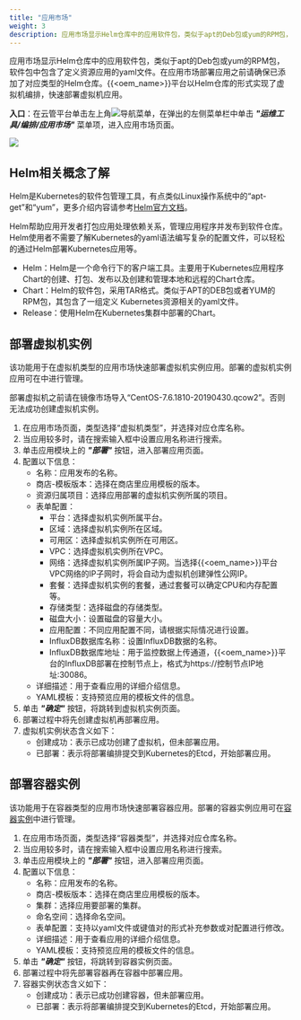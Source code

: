 ```yaml
---
title: "应用市场"
weight: 3
description: 应用市场显示Helm仓库中的应用软件包，类似于apt的Deb包或yum的RPM包，软件包中包含了定义资源应用的yaml文件。
---
```


应用市场显示Helm仓库中的应用软件包，类似于apt的Deb包或yum的RPM包，软件包中包含了定义资源应用的yaml文件。在应用市场部署应用之前请确保已添加了对应类型的Helm仓库。{{<oem_name>}}平台以Helm仓库的形式实现了虚拟机编排，快速部署虚拟机应用。


**入口**：在云管平台单击左上角![](../../../images/intro/nav.png)导航菜单，在弹出的左侧菜单栏中单击 **_"运维工具/编排/应用市场"_** 菜单项，进入应用市场页面。

![](../../../images/ops/k8s-chart1.png)

## Helm相关概念了解

Helm是Kubernetes的软件包管理工具，有点类似Linux操作系统中的“apt-get”和“yum”，更多介绍内容请参考[Helm官方文档](https://helm.sh/)。

Helm帮助应用开发者打包应用处理依赖关系，管理应用程序并发布到软件仓库。Helm使用者不需要了解Kubernetes的yaml语法编写复杂的配置文件，可以轻松的通过Helm部署Kubernetes应用等。

- Helm：Helm是一个命令行下的客户端工具。主要用于Kubernetes应用程序Chart的创建、打包、发布以及创建和管理本地和远程的Chart仓库。
- Chart：Helm的软件包，采用TAR格式。类似于APT的DEB包或者YUM的RPM包，其包含了一组定义 Kubernetes资源相关的yaml文件。
- Release：使用Helm在Kubernetes集群中部署的Chart。

## 部署虚拟机实例

该功能用于在虚拟机类型的应用市场快速部署虚拟机实例应用。部署的虚拟机实例应用可在[](../vm-release)中进行管理。

部署虚拟机之前请在镜像市场导入“CentOS-7.6.1810-20190430.qcow2”。否则无法成功创建虚拟机实例。

1. 在应用市场页面，类型选择“虚拟机类型”，并选择对应仓库名称。
2. 当应用较多时，请在搜索输入框中设置应用名称进行搜索。
3. 单击应用模块上的 **_"部署"_** 按钮，进入部署应用页面。
4. 配置以下信息：
   - 名称：应用发布的名称。
   - 商店-模板版本：选择在商店里应用模板的版本。
   - 资源归属项目：选择应用部署的虚拟机实例所属的项目。
   - 表单配置：
      - 平台：选择虚拟机实例所属平台。
      - 区域：选择虚拟机实例所在区域。
      - 可用区：选择虚拟机实例所在可用区。
      - VPC：选择虚拟机实例所在VPC。
      - 网络：选择虚拟机实例所属IP子网。当选择{{<oem_name>}}平台VPC网络的IP子网时，将会自动为虚拟机创建弹性公网IP。
      - 套餐：选择虚拟机实例的套餐，通过套餐可以确定CPU和内存配置等。
      - 存储类型：选择磁盘的存储类型。
      - 磁盘大小：设置磁盘的容量大小。
      - 应用配置：不同应用配置不同，请根据实际情况进行设置。
      - InfluxDB数据库名称：设置InfluxDB数据的名称。
      - InfluxDB数据库地址：用于监控数据上传通道，{{<oem_name>}}平台的InfluxDB部署在控制节点上，格式为https://控制节点IP地址:30086。
   - 详细描述：用于查看应用的详细介绍信息。
   - YAML模板：支持预览应用的模板文件的信息。
5. 单击 **_"确定"_** 按钮，将跳转到虚拟机实例页面。
6. 部署过程中将先创建虚拟机再部署应用。
7. 虚拟机实例状态含义如下：
   - 创建成功：表示已成功创建了虚拟机，但未部署应用。
   - 已部署：表示将部署编排提交到Kubernetes的Etcd，开始部署应用。

## 部署容器实例

该功能用于在容器类型的应用市场快速部署容器应用。部署的容器实例应用可在[容器实例](../k8s-release)中进行管理。

1. 在应用市场页面，类型选择“容器类型”，并选择对应仓库名称。
2. 当应用较多时，请在搜索输入框中设置应用名称进行搜索。
3. 单击应用模块上的 **_"部署"_** 按钮，进入部署应用页面。
4. 配置以下信息：
    - 名称：应用发布的名称。
    - 商店-模板版本：选择在商店里应用模板的版本。
    - 集群：选择应用要部署的集群。
    - 命名空间：选择命名空间。
    - 表单配置：支持以yaml文件或键值对的形式补充参数或对配置进行修改。
    - 详细描述：用于查看应用的详细介绍信息。
    - YAML模板：支持预览应用的模板文件的信息。
5. 单击 **_"确定"_** 按钮，将跳转到容器实例页面。
6. 部署过程中将先部署容器再在容器中部署应用。
7. 容器实例状态含义如下：
   - 创建成功：表示已成功创建容器，但未部署应用。
   - 已部署：表示将部署编排提交到Kubernetes的Etcd，开始部署应用。 

